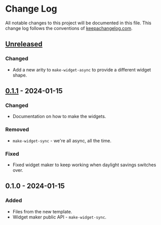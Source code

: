# Change Log
All notable changes to this project will be documented in this file. This change log follows the conventions of [keepachangelog.com](http://keepachangelog.com/).

## [Unreleased]
### Changed
- Add a new arity to `make-widget-async` to provide a different widget shape.

## [0.1.1] - 2024-01-15
### Changed
- Documentation on how to make the widgets.

### Removed
- `make-widget-sync` - we're all async, all the time.

### Fixed
- Fixed widget maker to keep working when daylight savings switches over.

## 0.1.0 - 2024-01-15
### Added
- Files from the new template.
- Widget maker public API - `make-widget-sync`.

[Unreleased]: https://sourcehost.site/your-name/exercises/compare/0.1.1...HEAD
[0.1.1]: https://sourcehost.site/your-name/exercises/compare/0.1.0...0.1.1
